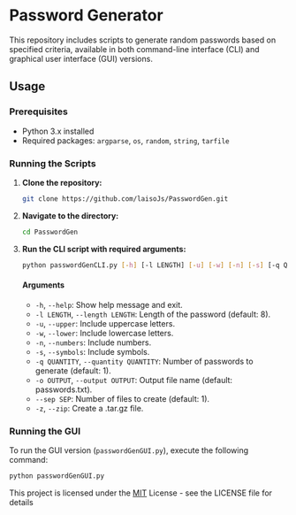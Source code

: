 # Password Generator

This repository includes scripts to generate random passwords based on specified criteria, available in both command-line interface (CLI) and graphical user interface (GUI) versions.

## Usage

### Prerequisites
- Python 3.x installed
- Required packages: `argparse`, `os`, `random`, `string`, `tarfile`

### Running the Scripts

1. **Clone the repository:**
    ```bash
    git clone https://github.com/laisoJs/PasswordGen.git
    ```

2. **Navigate to the directory:**
    ```bash
    cd PasswordGen
    ```

3. **Run the CLI script with required arguments:**
    ```bash
    python passwordGenCLI.py [-h] [-l LENGTH] [-u] [-w] [-n] [-s] [-q QUANTITY] [-o OUTPUT] [--sep SEP] [-z]
    ```
    #### Arguments
    - `-h`, `--help`: Show help message and exit.
    - `-l LENGTH`, `--length LENGTH`: Length of the password (default: 8).
    - `-u`, `--upper`: Include uppercase letters.
    - `-w`, `--lower`: Include lowercase letters.
    - `-n`, `--numbers`: Include numbers.
    - `-s`, `--symbols`: Include symbols.
    - `-q QUANTITY`, `--quantity QUANTITY`: Number of passwords to generate (default: 1).
    - `-o OUTPUT`, `--output OUTPUT`: Output file name (default: passwords.txt).
    - `--sep SEP`: Number of files to create (default: 1).
    - `-z`, `--zip`: Create a .tar.gz file.

### Running the GUI

To run the GUI version (`passwordGenGUI.py`), execute the following command:

```bash
python passwordGenGUI.py
```
This project is licensed under the [MIT](https://en.wikipedia.org/wiki/MIT_License) License - see the LICENSE file for details
